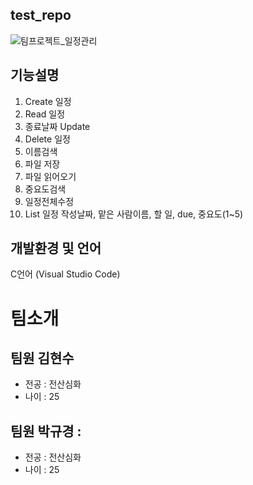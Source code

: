## test_repo

![팀프로젝트_일정관리](https://cdn.pixabay.com/photo/2015/01/09/11/08/startup-594090_1280.jpg)

## 기능설명
1. Create 일정
2. Read 일정
3. 종료날짜 Update
4. Delete 일정
5. 이름검색
6. 파일 저장
7. 파일 읽어오기
8. 중요도검색
9. 일정전체수정
10. List 일정
작성날짜, 맡은 사람이름, 할 일, due, 중요도(1~5)


## 개발환경 및 언어
C언어 (Visual Studio Code)

# 팀소개 

## 팀원 김현수 
- 전공 : 전산심화
- 나이 : 25
## 팀원 박규경 :
- 전공 : 전산심화 
- 나이 : 25
